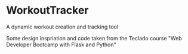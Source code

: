 # WorkoutTracker
A dynamic workout creation and tracking tool

Some design inspriation and code taken from the Teclado course "Web Developer Bootcamp with Flask and Python"

